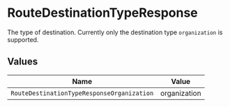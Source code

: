 # RouteDestinationTypeResponse

The type of destination. Currently only the destination type `organization` is supported.


## Values

| Name                                       | Value                                      |
| ------------------------------------------ | ------------------------------------------ |
| `RouteDestinationTypeResponseOrganization` | organization                               |
